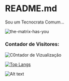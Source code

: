 # README.md

Sou um Tecnocrata Comum...

![the-matrix-has-you](https://user-images.githubusercontent.com/40872405/153966396-a373f490-6f47-499d-8955-46a5d86752bb.gif)

##### <h3> Contador de Visitores: </h3>
![C0ntador de Vizualização](https://profile-counter.glitch.me/carlinhoshk/count.svg)



[![Top Langs](https://github-readme-stats.vercel.app/api/top-langs/?username=carlinhoshk)](https://github.com/anuraghazra/github-readme-stats)

![Alt text](https://spotify-recently-played-readme.vercel.app/api?user=22pom6qbb76uekvgxof4p3uha)
